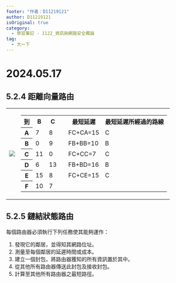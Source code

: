 ```yaml
---
footer: "作者：D11219121"
author: D11219121
isOriginal: true
category:
  - 學習筆記 - 1122_資訊與網路安全概論
tag:
  - 大一下
---
```


# 2024.05.17

## 5.2.4 距離向量路由

<table>
  <tr>
    <td><img src="/studing/information-and-network-security/2024.05.17/0.png" /></td>
    <td>
      <table>
        <tr>
          <th>到</th>
          <th>B</th>
          <th>C</th>
          <th rowspan="6"></th>
          <th>最短延遲</th>
          <th>最短延遲所經過的路線</th>
        </tr>
        <tr>
          <th>A</th>
          <td>7</td>
          <td>8</td>
          <td>FC+CA=15</td>
          <td>C</td>
        </tr>
        <tr>
          <th>B</th>
          <td>0</td>
          <td>9</td>
          <td>FB+BB=10</td>
          <td>B</td>
        </tr>
        <tr>
          <th>C</th>
          <td>11</td>
          <td>0</td>
          <td>FC+CC=7</td>
          <td>C</td>
        </tr>
        <tr>
          <th>D</th>
          <td>6</td>
          <td>13</td>
          <td>FB+BD=16</td>
          <td>B</td>
        </tr>
        <tr>
          <th>E</th>
          <td>15</td>
          <td>8</td>
          <td>FC+CE=15</td>
          <td>C</td>
        </tr>
        <tr>
          <th>F</th>
          <td>10</td>
          <td>7</td>
          <td colspan="3"></td>
        </tr>
      </table>
    </td>
  </tr>
</table>

## 5.2.5 鏈結狀態路由

每個路由器必須執行下列任務使其能夠運作：

1. 發現它的鄰居，並得知其網路位址。
2. 測量至每個鄰居的延遲時間或成本。
3. 建立一個封包，將路由器獲知的所有資訊置於其中。
4. 從其他所有路由器傳送此封包及接收封包。
5. 計算至其他所有路由器之最短路徑。
